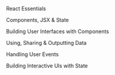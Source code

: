 React Essentials

Components, JSX & State

Building User Interfaces with Components

Using, Sharing & Outputting Data

Handling User Events

Building Interactive Uls with State
